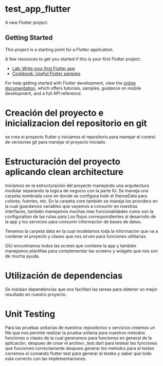 # test_app_flutter

A new Flutter project.

## Getting Started

This project is a starting point for a Flutter application.

A few resources to get you started if this is your first Flutter project:

- [Lab: Write your first Flutter app](https://docs.flutter.dev/get-started/codelab)
- [Cookbook: Useful Flutter samples](https://docs.flutter.dev/cookbook)

For help getting started with Flutter development, view the
[online documentation](https://docs.flutter.dev/), which offers tutorials,
samples, guidance on mobile development, and a full API reference.

# Creación del proyecto e inicializacion del repositorio en git

se crea el proyecto flutter y iniciamos el repositorio para manejar el control de versiones git para manejar el proyecto iniciado.

# Estructuración del proyecto aplicando clean architecture 

Iniciamos en la estructuración del proyecto manejando una arquitectura modular separando la logica de negocio con la parte IU. Se maneja una carpeta nombrada core en donde se configura todo el themeData para colores, fuentes, etc. En la carpeta core también se maneja los providers en la cual guardamos variables que vayamos a consumir en nuestras interfaces, también manejamos muchas mas funcionalidades como son la configuration de las rutas para Los flujos correspondientes al desarrollo de la app y los servicios para consumir información de bases de datos.

Tenemos la carpeta data en la cual modelamos toda la información que va a contener el proyecto y clases que nos sirven para funciones utilitarias.

GIU encontramos todos las screen que contiene la app y también manejamos plantillas para complementar las screens y widgets que nos son de mucha ayuda.

# Utilización de dependencias

Se instalan dependencias que nos facilitan las tareas para obtener un mejor resultado en nuestro proyecto.

# Unit Testing 

Para las pruebas unitarias de nuestros repositorios o servicios creamos un file que nos permite realizar la prueba unitaria para nuestros metodos funciones o clases de la cual generamos para funciones en general de la aplicación, despues de crear el archivo _test.dart para testear las funciones que funcionen correctamente despues generar los metodos para el testeo corremos el comando flutter test para generar el testeo y saber que todo esta correcto con las implementaciones.
